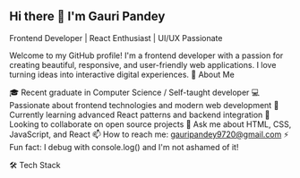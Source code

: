 ## Hi there 👋 I'm Gauri Pandey
Frontend Developer | React Enthusiast | UI/UX Passionate

Welcome to my GitHub profile! I'm a frontend developer with a passion for creating beautiful, responsive, and user-friendly web applications. I love turning ideas into interactive digital experiences.
🚀 About Me

🎓 Recent graduate in Computer Science / Self-taught developer
💻 Passionate about frontend technologies and modern web development
🌱 Currently learning advanced React patterns and backend integration
👯 Looking to collaborate on open source projects
💬 Ask me about HTML, CSS, JavaScript, and React
📫 How to reach me: gauripandey9720@gmail.com
⚡ Fun fact: I debug with console.log() and I'm not ashamed of it!

🛠️ Tech Stack
<!--
-->
